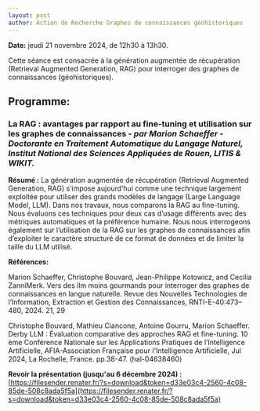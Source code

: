 ```yaml
---
layout: post
author: Action de Recherche Graphes de connaissances géohistoriques
---
```


**Date:** jeudi 21 novembre 2024, de 12h30 à 13h30. 

Cette séance est consacrée à la génération augmentée de récupération (Retrieval Augmented Generation, RAG) pour interroger des graphes de connaissances (géohistoriques).

## Programme:

### La RAG : avantages par rapport au fine-tuning et utilisation sur les graphes de connaissances - *par Marion Schaeffer - Doctorante en Traitement Automatique du Langage Naturel, Institut National des Sciences Appliquées de Rouen, LITIS & WIKIT.*

**Résumé :**
La génération augmentée de récupération (Retrieval Augmented Generation, RAG) s’impose aujourd’hui comme une technique largement exploitée pour utiliser des grands modèles de langage (Large Language Model, LLM). Dans nos travaux, nous comparons la RAG au fine-tuning. Nous évaluons ces techniques pour deux cas d’usage différents avec des métriques automatiques et la préférence humaine. Nous nous interrogeons également sur l’utilisation de la RAG sur les graphes de connaissances afin d’exploiter le caractère structuré de ce format de données et de limiter la taille du LLM utilisé.

**Références:** 

Marion Schaeffer, Christophe Bouvard, Jean-Philippe Kotowicz, and Cecilia ZanniMerk. Vers des llm moins gourmands pour interroger des graphes de connaissances en langue naturelle. Revue des Nouvelles Technologies de l’Information, Extraction et Gestion des Connaissances, RNTI-E-40:473–480, 2024. 21, 29
 
Christophe Bouvard, Mathieu Ciancone, Antoine Gourru, Marion Schaeffer. Derby LLM : Évaluation comparative des approches RAG et fine-tuning. 10 ème Conférence Nationale sur les Applications Pratiques de l’Intelligence Artificielle, AFIA-Association Française pour l'Intelligence Artificielle, Jul 2024, La Rochelle, France. pp.38-47. ⟨hal-04638460⟩

**Revoir la présentation (jusqu'au 6 décembre 2024) :** [https://filesender.renater.fr/?s=download&token=d33e03c4-2560-4c08-85de-508c8ada5f5a](https://filesender.renater.fr/?s=download&token=d33e03c4-2560-4c08-85de-508c8ada5f5a)

